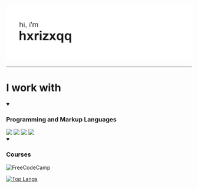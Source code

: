 <img src="header.png" alt="Header">
<hr>
<a href="https://git.io/typing-svg
<img src="https://readme-typing-svg.herokuapp.com?font=&duration=4000&pause=500&color=000000&repeat=true&width=435&lines=coding+a+websites;welcome+(%5E%2F%2F%2F%5E)" alt="Typing SVG" />
</a>

<h1>I work with</h1>
<details open>
<summary><h3>Programming and Markup Languages</h3></summary>
<img src="https://img.shields.io/badge/HTML-E34F26.svg?logo=html5&logoColor=white" />
<img src="https://img.shields.io/badge/CSS-1572B6.svg?logo=css3&logoColor=white" />
<img src="https://img.shields.io/badge/JavaScript-F7DF1E.svg?logo=javascript&logoColor=black" />
<img src="https://img.shields.io/badge/Markdown-000000.svg?logo=markdown&logoColor=white" />
</details>

<details open>                                                                                
<summary><h3>Courses</h3></summary>
<img src="https://img.shields.io/badge/Freecodecamp-%23123.svg?&style=for-the-badge&logo=freecodecamp&logoColor=green" alt="FreeCodeCamp">
</details>

[![Top Langs](https://github-readme-stats.vercel.app/api/top-langs/?username=hxrizxnqq&langs_count=8&theme=transparent)](https://github.com/anuraghazra/github-readme-stats)
